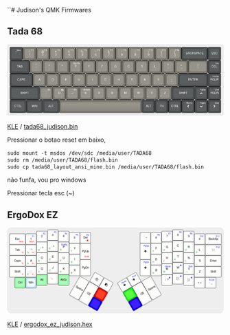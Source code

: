 ``# Judison's QMK Firmwares

## Tada 68

![layout](tada68_judison.png)

[KLE](http://www.keyboard-layout-editor.com/#/gists/574bd93c0e4b904562c8ac23d34c68ba) /
[tada68_judison.bin](tada68_judison.bin)

Pressionar o botao reset em baixo,


    sudo mount -t msdos /dev/sdc /media/user/TADA68
    sudo rm /media/user/TADA68/flash.bin
    sudo cp tada68_layout_ansi_mine.bin /media/user/TADA68/flash.bin

não funfa, vou pro windows

Pressionar tecla esc (~)
## ErgoDox EZ

![layout](ergodox_ez_judison.png)

[KLE](http://www.keyboard-layout-editor.com/#/gists/7a722060ca57982ab3366c60d0bbf174) /
[ergodox_ez_judison.hex](ergodox_ez_judison.hex)
